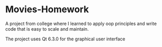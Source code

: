 # Movies-Homework

A project from college where I learned to apply oop principles and write code that is easy to scale and maintain. 

The project uses Qt 6.3.0 for the graphical user interface
